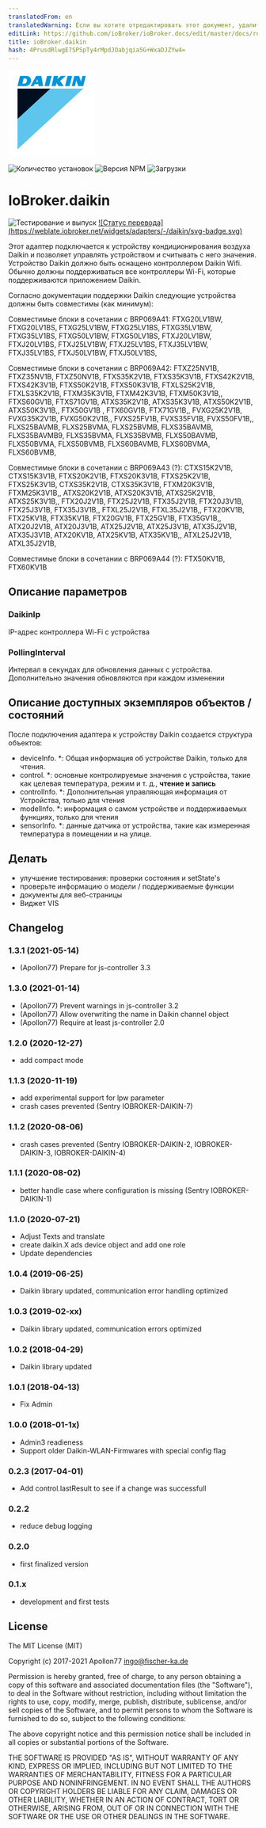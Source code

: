 ```yaml
---
translatedFrom: en
translatedWarning: Если вы хотите отредактировать этот документ, удалите поле «translationFrom», в противном случае этот документ будет снова автоматически переведен
editLink: https://github.com/ioBroker/ioBroker.docs/edit/master/docs/ru/adapterref/iobroker.daikin/README.md
title: ioBroker.daikin
hash: 4PrusdRlwgE7SPSpTy4rMpdJOabjqia5G+WxaDJZYw4=
---
```

![Логотип](../../../en/adapterref/iobroker.daikin/admin/daikin.jpg)

![Количество установок](http://iobroker.live/badges/daikin-stable.svg)
![Версия NPM](http://img.shields.io/npm/v/iobroker.daikin.svg)
![Загрузки](https://img.shields.io/npm/dm/iobroker.daikin.svg)

# IoBroker.daikin
![Тестирование и выпуск](https://github.com/Apollon77/iobroker.daikin/workflows/Test%20and%20Release/badge.svg) [![Статус перевода] (https://weblate.iobroker.net/widgets/adapters/-/daikin/svg-badge.svg)](https://weblate.iobroker.net/engage/adapters/?utm_source=widget)

Этот адаптер подключается к устройству кондиционирования воздуха Daikin и позволяет управлять устройством и считывать с него значения.
Устройство Daikin должно быть оснащено контроллером Daikin Wifi. Обычно должны поддерживаться все контроллеры Wi-Fi, которые поддерживаются приложением Daikin.

Согласно документации поддержки Daikin следующие устройства должны быть совместимы (как минимум):

Совместимые блоки в сочетании с BRP069A41: FTXG20LV1BW, FTXG20LV1BS, FTXG25LV1BW, FTXG25LV1BS, FTXG35LV1BW, FTXG35LV1BS, FTXG50LV1BW, FTXG50LV1BS, FTXJ20LV1BW, FTXJ20LV1BS, FTXJ25LV1BW, FTXJ25LV1BS, FTXJ35LV1BW, FTXJ35LV1BS, FTXJ50LV1BW, FTXJ50LV1BS,

Совместимые блоки в сочетании с BRP069A42: FTXZ25NV1B, FTXZ35NV1B, FTXZ50NV1B, FTXS35K2V1B, FTXS35K3V1B, FTXS42K2V1B, FTXS42K3V1B, FTXS50K2V1B, FTXS50K3V1B, FTXLS25K2V1B, FTXLS35K2V1B, FTXM35K3V1B, FTXM42K3V1B, FTXM50K3V1B,, FTXS60GV1B, FTXS71GV1B, ATXS35K2V1B, ATXS35K3V1B, ATXS50K2V1B, ATXS50K3V1B,, FTX50GV1B , FTX60GV1B, FTX71GV1B,, FVXG25K2V1B, FVXG35K2V1B, FVXG50K2V1B,, FVXS25FV1B, FVXS35FV1B, FVXS50FV1B,, FLXS25BAVMB, FLXS25BVMA, FLXS25BVMB, FLXS35BAVMB, FLXS35BAVMB9, FLXS35BVMA, FLXS35BVMB, FLXS50BAVMB, FLXS50BVMA, FLXS50BVMB, FLXS60BAVMB, FLXS60BVMA, FLXS60BVMB,

Совместимые блоки в сочетании с BRP069A43 (?): CTXS15K2V1B, CTXS15K3V1B, FTXS20K2V1B, FTXS20K3V1B, FTXS25K2V1B, FTXS25K3V1B, CTXS35K2V1B, CTXS35K3V1B, FTXM20K3V1B, FTXM25K3V1B,, ATXS20K2V1B, ATXS20K3V1B, ATXS25K2V1B, ATXS25K3V1B,, FTX20J2V1B, FTX25J2V1B, FTX35J2V1B, FTX20J3V1B, FTX25J3V1B, FTX35J3V1B,, FTXL25J2V1B, FTXL35J2V1B,, FTX20KV1B, FTX25KV1B, FTX35KV1B, FTX20GV1B, FTX25GV1B, FTX35GV1B,, ATX20J2V1B, ATX20J3V1B, ATX25J2V1B, ATX25J3V1B, ATX35J2V1B, ATX35J3V1B, ATX20KV1B, ATX25KV1B, ATX35KV1B,, ATXL25J2V1B, ATXL35J2V1B,

Совместимые блоки в сочетании с BRP069A44 (?): FTX50KV1B, FTX60KV1B

## Описание параметров
### DaikinIp
IP-адрес контроллера Wi-Fi с устройства

### PollingInterval
Интервал в секундах для обновления данных с устройства. Дополнительно значения обновляются при каждом изменении

## Описание доступных экземпляров объектов / состояний
После подключения адаптера к устройству Daikin создается структура объектов:

* deviceInfo. *: Общая информация об устройстве Daikin, только для чтения.
* control. *: основные контролируемые значения с устройства, такие как целевая температура, режим и т. д., **чтение и запись**
* controlInfo. *: Дополнительная управляющая информация от Устройства, только для чтения
* modelInfo. *: информация о самом устройстве и поддерживаемых функциях, только для чтения
* sensorInfo. *: данные датчика от устройства, такие как измеренная температура в помещении и на улице.

## Делать
* улучшение тестирования: проверки состояния и setState's
* проверьте информацию о модели / поддерживаемые функции
* документы для веб-страницы
* Виджет VIS

## Changelog

### 1.3.1 (2021-05-14)
* (Apollon77) Prepare for js-controller 3.3

### 1.3.0 (2021-01-14)
* (Apollon77) Prevent warnings in js-controller 3.2
* (Apollon77) Allow overwriting the name in Daikin channel object
* (Apollon77) Require at least js-controller 2.0

### 1.2.0 (2020-12-27)
* add compact mode

### 1.1.3 (2020-11-19)
* add experimental support for lpw parameter
* crash cases prevented (Sentry IOBROKER-DAIKIN-7)

### 1.1.2 (2020-08-06)
* crash cases prevented (Sentry IOBROKER-DAIKIN-2, IOBROKER-DAIKIN-3, IOBROKER-DAIKIN-4)

### 1.1.1 (2020-08-02)
* better handle case where configuration is missing (Sentry IOBROKER-DAIKIN-1)

### 1.1.0 (2020-07-21)
* Adjust Texts and translate
* create daikin.X ads device object and add one role
* Update dependencies

### 1.0.4 (2019-06-25)
* Daikin library updated, communication error handling optimized

### 1.0.3 (2019-02-xx)
* Daikin library updated, communication errors optimized

### 1.0.2 (2018-04-29)
* Daikin library updated

### 1.0.1 (2018-04-13)
* Fix Admin

### 1.0.0 (2018-01-1x)
* Admin3 readieness
* Support older Daikin-WLAN-Firmwares with special config flag

### 0.2.3 (2017-04-01)
* Add control.lastResult to see if a change was successfull

### 0.2.2
* reduce debug logging

### 0.2.0
* first finalized version

### 0.1.x
* development and first tests

## License

The MIT License (MIT)

Copyright (c) 2017-2021 Apollon77 <ingo@fischer-ka.de>

Permission is hereby granted, free of charge, to any person obtaining a copy
of this software and associated documentation files (the "Software"), to deal
in the Software without restriction, including without limitation the rights
to use, copy, modify, merge, publish, distribute, sublicense, and/or sell
copies of the Software, and to permit persons to whom the Software is
furnished to do so, subject to the following conditions:

The above copyright notice and this permission notice shall be included in all
copies or substantial portions of the Software.

THE SOFTWARE IS PROVIDED "AS IS", WITHOUT WARRANTY OF ANY KIND, EXPRESS OR
IMPLIED, INCLUDING BUT NOT LIMITED TO THE WARRANTIES OF MERCHANTABILITY,
FITNESS FOR A PARTICULAR PURPOSE AND NONINFRINGEMENT. IN NO EVENT SHALL THE
AUTHORS OR COPYRIGHT HOLDERS BE LIABLE FOR ANY CLAIM, DAMAGES OR OTHER
LIABILITY, WHETHER IN AN ACTION OF CONTRACT, TORT OR OTHERWISE, ARISING FROM,
OUT OF OR IN CONNECTION WITH THE SOFTWARE OR THE USE OR OTHER DEALINGS IN THE
SOFTWARE.